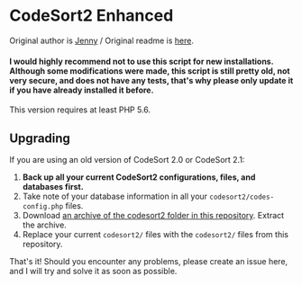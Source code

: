 # CodeSort2 Enhanced 

Original author is [Jenny](http://prism-perfect.net) / Original readme is [here](codesort2/readme.txt).

#### I would highly recommend not to use this script for new installations. Although some modifications were made, this script is still pretty old, not very secure, and does not have any tests, that's why please only update it if you have already installed it before.

This version requires at least PHP 5.6.

## Upgrading

If you are using an old version of CodeSort 2.0 or CodeSort 2.1:

1. **Back up all your current CodeSort2 configurations, files, and databases first.**
2. Take note of your database information in all your `codesort2/codes-config.php` files.
3. Download [an archive of the codesort2 folder in this repository](https://gitlab.com/tfl-php-scripts/codesort/-/archive/master/codesort-master.zip?path=codesort2). Extract the archive.
4. Replace your current `codesort2/` files with the `codesort2/` files from this repository. 

That's it! Should you encounter any problems, please create an issue here, and I will try and solve it as soon as possible.
